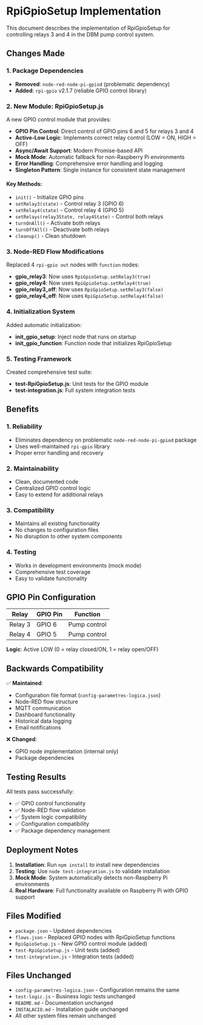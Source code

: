 # RpiGpioSetup Implementation

This document describes the implementation of RpiGpioSetup for controlling relays 3 and 4 in the DBM pump control system.

## Changes Made

### 1. Package Dependencies
- **Removed**: `node-red-node-pi-gpiod` (problematic dependency)
- **Added**: `rpi-gpio` v2.1.7 (reliable GPIO control library)

### 2. New Module: RpiGpioSetup.js
A new GPIO control module that provides:
- **GPIO Pin Control**: Direct control of GPIO pins 6 and 5 for relays 3 and 4
- **Active-Low Logic**: Implements correct relay control (LOW = ON, HIGH = OFF)
- **Async/Await Support**: Modern Promise-based API
- **Mock Mode**: Automatic fallback for non-Raspberry Pi environments
- **Error Handling**: Comprehensive error handling and logging
- **Singleton Pattern**: Single instance for consistent state management

#### Key Methods:
- `init()` - Initialize GPIO pins
- `setRelay3(state)` - Control relay 3 (GPIO 6)
- `setRelay4(state)` - Control relay 4 (GPIO 5)
- `setRelays(relay3State, relay4State)` - Control both relays
- `turnOnAll()` - Activate both relays
- `turnOffAll()` - Deactivate both relays
- `cleanup()` - Clean shutdown

### 3. Node-RED Flow Modifications
Replaced 4 `rpi-gpio out` nodes with `function` nodes:
- **gpio_relay3**: Now uses `RpiGpioSetup.setRelay3(true)`
- **gpio_relay4**: Now uses `RpiGpioSetup.setRelay4(true)`
- **gpio_relay3_off**: Now uses `RpiGpioSetup.setRelay3(false)`
- **gpio_relay4_off**: Now uses `RpiGpioSetup.setRelay4(false)`

### 4. Initialization System
Added automatic initialization:
- **init_gpio_setup**: Inject node that runs on startup
- **init_gpio_function**: Function node that initializes RpiGpioSetup

### 5. Testing Framework
Created comprehensive test suite:
- **test-RpiGpioSetup.js**: Unit tests for the GPIO module
- **test-integration.js**: Full system integration tests

## Benefits

### 1. **Reliability**
- Eliminates dependency on problematic `node-red-node-pi-gpiod` package
- Uses well-maintained `rpi-gpio` library
- Proper error handling and recovery

### 2. **Maintainability**
- Clean, documented code
- Centralized GPIO control logic
- Easy to extend for additional relays

### 3. **Compatibility**
- Maintains all existing functionality
- No changes to configuration files
- No disruption to other system components

### 4. **Testing**
- Works in development environments (mock mode)
- Comprehensive test coverage
- Easy to validate functionality

## GPIO Pin Configuration

| Relay | GPIO Pin | Function |
|-------|----------|----------|
| Relay 3 | GPIO 6 | Pump control |
| Relay 4 | GPIO 5 | Pump control |

**Logic**: Active LOW (0 = relay closed/ON, 1 = relay open/OFF)

## Backwards Compatibility

✅ **Maintained**:
- Configuration file format (`config-parametres-logica.json`)
- Node-RED flow structure
- MQTT communication
- Dashboard functionality
- Historical data logging
- Email notifications

❌ **Changed**:
- GPIO node implementation (internal only)
- Package dependencies

## Testing Results

All tests pass successfully:
- ✅ GPIO control functionality
- ✅ Node-RED flow validation
- ✅ System logic compatibility
- ✅ Configuration compatibility
- ✅ Package dependency management

## Deployment Notes

1. **Installation**: Run `npm install` to install new dependencies
2. **Testing**: Use `node test-integration.js` to validate installation
3. **Mock Mode**: System automatically detects non-Raspberry Pi environments
4. **Real Hardware**: Full functionality available on Raspberry Pi with GPIO support

## Files Modified

- `package.json` - Updated dependencies
- `flows.json` - Replaced GPIO nodes with RpiGpioSetup functions
- `RpiGpioSetup.js` - New GPIO control module (added)
- `test-RpiGpioSetup.js` - Unit tests (added)
- `test-integration.js` - Integration tests (added)

## Files Unchanged

- `config-parametres-logica.json` - Configuration remains the same
- `test-logic.js` - Business logic tests unchanged
- `README.md` - Documentation unchanged
- `INSTALACIO.md` - Installation guide unchanged
- All other system files remain unchanged